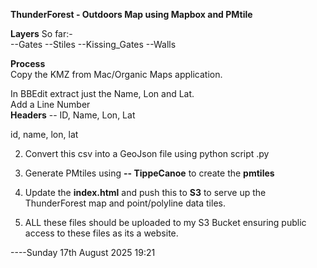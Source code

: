 **ThunderForest - Outdoors Map using Mapbox and PMtile**

**Layers**
So far:-   
--Gates
--Stiles
--Kissing_Gates
--Walls

**Process**     
Copy the KMZ from Mac/Organic Maps application.   

In BBEdit extract just the Name, Lon and Lat.    
Add a Line Number   
**Headers** -- ID, Name, Lon, Lat   

id, name, lon, lat   
 
2. Convert this csv into a GeoJson file using python script .py   

3. Generate PMtiles using **-- TippeCanoe** to create the **pmtiles**   

4. Update the **index.html** and push this to **S3** to serve up the ThunderForest map and point/polyline data tiles.   

5. ALL these files should be uploaded to my S3 Bucket ensuring public access to these files as its a website.   

----Sunday 17th August 2025 19:21
